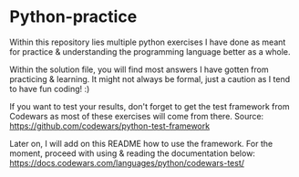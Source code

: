 # Python-practice
Within this repository lies multiple python exercises I have done as meant for practice &amp; understanding the programming language better as a whole.

Within the solution file, you will find most answers I have gotten from practicing & learning. It might not always be formal, just a caution as I tend to have fun coding! :)

If you want to test your results, don't forget to get the test framework from Codewars as most of these exercises will come from there.
Source: https://github.com/codewars/python-test-framework

Later on, I will add on this README how to use the framework. For the moment, proceed with using & reading the documentation below:
https://docs.codewars.com/languages/python/codewars-test/
